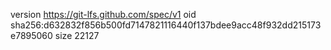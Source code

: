 version https://git-lfs.github.com/spec/v1
oid sha256:d632832f856b500fd7147821116440f137bdee9acc48f932dd215173e7895060
size 22127
